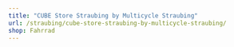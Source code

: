 ```yaml
---
title: "CUBE Store Straubing by Multicycle Straubing"
url: /straubing/cube-store-straubing-by-multicycle-straubing/
shop: Fahrrad
---
```

